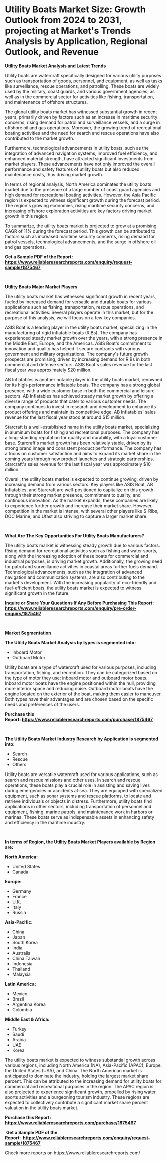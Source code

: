 <p><h1>Utility Boats Market Size: Growth Outlook from 2024 to 2031, projecting at Market's Trends Analysis by Application, Regional Outlook, and Revenue</h1></p><p><strong>Utility Boats Market Analysis and Latest Trends</strong></p>
<p><p>Utility boats are watercraft specifically designed for various utility purposes such as transportation of goods, personnel, and equipment, as well as tasks like surveillance, rescue operations, and patrolling. These boats are widely used by the military, coast guards, and various government agencies, as well as in the commercial sector for activities like fishing, transportation, and maintenance of offshore structures.</p><p>The global utility boats market has witnessed substantial growth in recent years, primarily driven by factors such as an increase in maritime security concerns, rising demand for patrol and surveillance vessels, and a surge in offshore oil and gas operations. Moreover, the growing trend of recreational boating activities and the need for search and rescue operations have also contributed to the market growth.</p><p>Furthermore, technological advancements in utility boats, such as the integration of advanced navigation systems, improved fuel efficiency, and enhanced material strength, have attracted significant investments from market players. These advancements have not only improved the overall performance and safety features of utility boats but also reduced maintenance costs, thus driving market growth.</p><p>In terms of regional analysis, North America dominates the utility boats market due to the presence of a large number of coast guard agencies and high demand for recreational boating activities. However, the Asia Pacific region is expected to witness significant growth during the forecast period. The region's growing economies, rising maritime security concerns, and increasing offshore exploration activities are key factors driving market growth in this region.</p><p>To summarize, the utility boats market is projected to grow at a promising CAGR of 11% during the forecast period. This growth can be attributed to factors such as increased maritime security concerns, rising demand for patrol vessels, technological advancements, and the surge in offshore oil and gas operations.</p></p>
<p><strong>Get a Sample PDF of the Report:&nbsp; <a href="https://www.reliableresearchreports.com/enquiry/request-sample/1875467">https://www.reliableresearchreports.com/enquiry/request-sample/1875467</a></strong></p>
<p>&nbsp;</p>
<p><strong>Utility Boats Major Market Players</strong></p>
<p><p>The utility boats market has witnessed significant growth in recent years, fueled by increased demand for versatile and durable boats for various applications such as fishing, transportation, rescue operations, and recreational activities. Several players operate in this market, but for the purpose of this analysis, we will focus on a few key companies.</p><p>ASIS Boat is a leading player in the utility boats market, specializing in the manufacturing of rigid inflatable boats (RIBs). The company has experienced steady market growth over the years, with a strong presence in the Middle East, Europe, and the Americas. ASIS Boat's commitment to innovation and quality has helped it secure contracts with various government and military organizations. The company's future growth prospects are promising, driven by increasing demand for RIBs in both commercial and defense sectors. ASIS Boat's sales revenue for the last fiscal year was approximately $20 million.</p><p>AB Inflatables is another notable player in the utility boats market, renowned for its high-performance inflatable boats. The company has a strong global presence, with a wide customer base in both the commercial and leisure sectors. AB Inflatables has achieved steady market growth by offering a diverse range of products that cater to various customer needs. The company continues to invest in research and development to enhance its product offerings and maintain its competitive edge. AB Inflatables' sales revenue for the last fiscal year stood at around $15 million.</p><p>Starcraft is a well-established name in the utility boats market, specializing in aluminum boats for fishing and recreational purposes. The company has a long-standing reputation for quality and durability, with a loyal customer base. Starcraft's market growth has been relatively stable, driven by its strong brand image and consistent product performance. The company has a focus on customer satisfaction and aims to expand its market share in the coming years through new product launches and strategic partnerships. Starcraft's sales revenue for the last fiscal year was approximately $10 million.</p><p>Overall, the utility boats market is expected to continue growing, driven by increasing demand from various sectors. Key players like ASIS Boat, AB Inflatables, and Starcraft are well-positioned to capitalize on this growth through their strong market presence, commitment to quality, and continuous innovation. As the market expands, these companies are likely to experience further growth and increase their market share. However, competition in the market is intense, with several other players like S-Ribs, DOC Marine, and Ufast also striving to capture a larger market share.</p></p>
<p>&nbsp;</p>
<p><strong>What Are The Key Opportunities For Utility Boats Manufacturers?</strong></p>
<p><p>The utility boats market is witnessing steady growth due to various factors. Rising demand for recreational activities such as fishing and water sports, along with the increasing adoption of these boats for commercial and industrial purposes, is driving market growth. Additionally, the growing need for patrol and surveillance activities in coastal areas further fuels demand. Technological advancements, such as the integration of advanced navigation and communication systems, are also contributing to the market's development. With the increasing popularity of eco-friendly and fuel-efficient boats, the utility boats market is expected to witness significant growth in the future.</p></p>
<p><strong>Inquire or Share Your Questions If Any Before Purchasing This Report: <a href="https://www.reliableresearchreports.com/enquiry/pre-order-enquiry/1875467">https://www.reliableresearchreports.com/enquiry/pre-order-enquiry/1875467</a></strong></p>
<p>&nbsp;</p>
<p><strong>Market Segmentation</strong></p>
<p><strong>The Utility Boats Market Analysis by types is segmented into:</strong></p>
<p><ul><li>Inboard Motor</li><li>Outboard Motor</li></ul></p>
<p><p>Utility boats are a type of watercraft used for various purposes, including transportation, fishing, and recreation. They can be categorized based on the type of motor they use: inboard motor and outboard motor boats. Inboard motor boats have the engine positioned within the hull, providing more interior space and reducing noise. Outboard motor boats have the engine located on the exterior of the boat, making them easier to maneuver. Both types have their advantages and are chosen based on the specific needs and preferences of the users.</p></p>
<p><strong>Purchase this Report:&nbsp;<a href="https://www.reliableresearchreports.com/purchase/1875467">https://www.reliableresearchreports.com/purchase/1875467</a></strong></p>
<p>&nbsp;</p>
<p><strong>The Utility Boats Market Industry Research by Application is segmented into:</strong></p>
<p><ul><li>Search</li><li>Rescue</li><li>Others</li></ul></p>
<p><p>Utility boats are versatile watercraft used for various applications, such as search and rescue missions and other uses. In search and rescue operations, these boats play a crucial role in assisting and saving lives during emergencies or accidents at sea. They are equipped with specialized equipment, such as sonar systems and rescue platforms, to locate and retrieve individuals or objects in distress. Furthermore, utility boats find applications in other sectors, including transportation of personnel and equipment, fishing, marine patrols, and maintenance work in harbors or marinas. These boats serve as indispensable assets in enhancing safety and efficiency in the maritime industry.</p></p>
<p>&nbsp;</p>
<p><strong>In terms of Region, the Utility Boats Market Players available by Region are:</strong></p>
<p>
    <p> <strong> North America: </strong>
        <ul>
            <li>United States</li>
            <li>Canada</li>
        </ul>
        </p> 
    <p> <strong> Europe: </strong>
        <ul>
            <li>Germany</li>
            <li>France</li>
            <li>U.K.</li>
            <li>Italy</li>
            <li>Russia</li>
        </ul>
        </p> 
    <p> <strong> Asia-Pacific: </strong>
        <ul>
            <li>China</li>
            <li>Japan</li>
            <li>South Korea</li>
            <li>India</li>
            <li>Australia</li>
            <li>China Taiwan</li>
            <li>Indonesia</li>
            <li>Thailand</li>
            <li>Malaysia</li>
        </ul>
        </p> 
    <p> <strong> Latin America: </strong>
        <ul>
            <li>Mexico</li>
            <li>Brazil</li>
            <li>Argentina Korea</li>
            <li>Colombia</li>
        </ul>
        </p> 
    <p> <strong> Middle East & Africa: </strong>
        <ul>
            <li>Turkey</li>
            <li>Saudi</li>
            <li>Arabia</li>
            <li>UAE</li>
            <li>Korea</li>
        </ul>
    </p>
    </p>
<p><p>The utility boats market is expected to witness substantial growth across various regions, including North America (NA), Asia-Pacific (APAC), Europe, the United States (USA), and China. The North American market is anticipated to dominate the industry, holding the largest market share percent. This can be attributed to the increasing demand for utility boats for commercial and recreational purposes in the region. The APAC region is also projected to experience significant growth, propelled by rising water sports activities and a burgeoning tourism industry. These regions are expected to collectively contribute a significant market share percent valuation in the utility boats market.</p></p>
<p><strong>Purchase this Report: <a href="https://www.reliableresearchreports.com/purchase/1875467">https://www.reliableresearchreports.com/purchase/1875467</a></strong></p>
<p>&nbsp;<strong>Get a Sample PDF of the Report:&nbsp;&nbsp;<a href="https://www.reliableresearchreports.com/enquiry/request-sample/1875467">https://www.reliableresearchreports.com/enquiry/request-sample/1875467</a></strong></p>
<p><strong></strong></p>
<p>Check more reports on https://www.reliableresearchreports.com/</p>